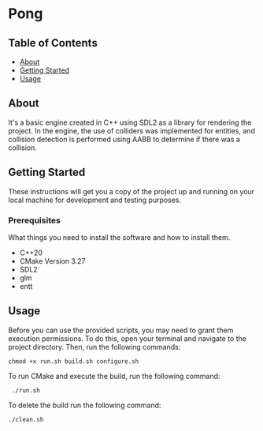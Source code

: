 # Pong

## Table of Contents

- [About](#about)
- [Getting Started](#getting_started)
- [Usage](#usage)

## About <a name = "about"></a>

It's a basic engine created in C++ using SDL2 as a library for rendering the project. In the engine, the use of colliders was implemented for entities, and collision detection is performed using AABB to determine if there was a collision.
## Getting Started <a name = "getting_started"></a>

These instructions will get you a copy of the project up and running on your local machine for development and testing purposes. 

### Prerequisites

What things you need to install the software and how to install them.

- C++20
- CMake Version 3.27
- SDL2
- glm
- entt


## Usage <a name = "usage"></a>

Before you can use the provided scripts, you may need to grant them execution permissions. To do this, open your terminal and navigate to the project directory. Then, run the following commands:

```shell
chmod +x run.sh build.sh configure.sh
```

To run CMake and execute the build, run the following command:
```
 ./run.sh 
```

To delete the build run the following command:
```
./clean.sh 
```

